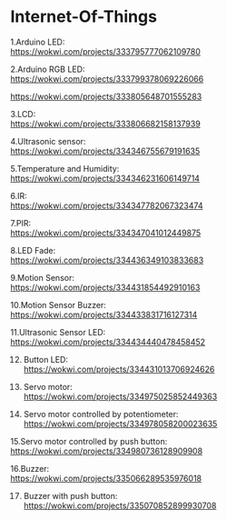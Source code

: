 # Internet-Of-Things
1.Arduino LED:<br>
https://wokwi.com/projects/333795777062109780

2.Arduino RGB LED:<br>
https://wokwi.com/projects/333799378069226066

https://wokwi.com/projects/333805648701555283

3.LCD:<br>
https://wokwi.com/projects/333806682158137939

4.Ultrasonic sensor:<br>
https://wokwi.com/projects/334346755679191635

5.Temperature and Humidity:<br>
https://wokwi.com/projects/334346231606149714

6.IR:<br>
https://wokwi.com/projects/334347782067323474

7.PIR:<br>
https://wokwi.com/projects/334347041012449875

8.LED Fade:<br>
https://wokwi.com/projects/334436349103833683

9.Motion Sensor:<br>
https://wokwi.com/projects/334431854492910163

10.Motion Sensor Buzzer:<br>
https://wokwi.com/projects/334433831716127314

11.Ultrasonic Sensor LED:<br>
https://wokwi.com/projects/334434440478458452

12. Button LED:<br>
https://wokwi.com/projects/334431013706924626

13. Servo motor:<br>
https://wokwi.com/projects/334975025852449363

14. Servo motor controlled by potentiometer:<br>
https://wokwi.com/projects/334978058200023635

15.Servo motor controlled by push button:<br>
https://wokwi.com/projects/334980736128909908

16.Buzzer:<br>
https://wokwi.com/projects/335066289535976018

17. Buzzer with push button:<br>
https://wokwi.com/projects/335070852899930708
